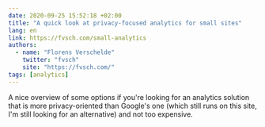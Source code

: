 ```yaml
---
date: 2020-09-25 15:52:18 +02:00
title: "A quick look at privacy-focused analytics for small sites"
lang: en
link: https://fvsch.com/small-analytics
authors:
  - name: "Florens Verschelde"
    twitter: "fvsch"
    site: "https://fvsch.com/"
tags: [analytics]
---
```


A nice overview of some options if you're looking for an analytics solution that is more privacy-oriented than Google's one (which still runs on this site, I'm still looking for an alternative) and not too expensive.
